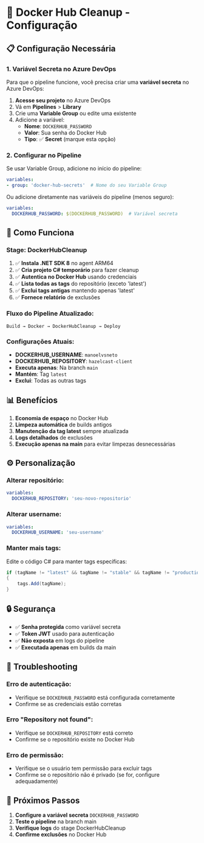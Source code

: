 # 🐳 Docker Hub Cleanup - Configuração

## 📋 **Configuração Necessária**

### **1. Variável Secreta no Azure DevOps**

Para que o pipeline funcione, você precisa criar uma **variável secreta** no Azure DevOps:

1. **Acesse seu projeto** no Azure DevOps
2. Vá em **Pipelines** > **Library** 
3. Crie uma **Variable Group** ou edite uma existente
4. Adicione a variável:
   - **Nome**: `DOCKERHUB_PASSWORD`
   - **Valor**: Sua senha do Docker Hub
   - **Tipo**: ✅ **Secret** (marque esta opção)

### **2. Configurar no Pipeline**

Se usar Variable Group, adicione no início do pipeline:
```yaml
variables:
- group: 'docker-hub-secrets'  # Nome do seu Variable Group
```

Ou adicione diretamente nas variáveis do pipeline (menos seguro):
```yaml
variables:
  DOCKERHUB_PASSWORD: $(DOCKERHUB_PASSWORD)  # Variável secreta
```

## 🔧 **Como Funciona**

### **Stage: DockerHubCleanup**
1. ✅ **Instala .NET SDK 8** no agent ARM64
2. ✅ **Cria projeto C# temporário** para fazer cleanup
3. ✅ **Autentica no Docker Hub** usando credenciais
4. ✅ **Lista todas as tags** do repositório (exceto 'latest')
5. ✅ **Exclui tags antigas** mantendo apenas 'latest'
6. ✅ **Fornece relatório** de exclusões

### **Fluxo do Pipeline Atualizado:**
```
Build → Docker → DockerHubCleanup → Deploy
```

### **Configurações Atuais:**
- **DOCKERHUB_USERNAME**: `manoelvsneto`
- **DOCKERHUB_REPOSITORY**: `hazelcast-client`
- **Executa apenas**: Na branch `main`
- **Mantém**: Tag `latest`
- **Exclui**: Todas as outras tags

## 📊 **Benefícios**

1. **Economia de espaço** no Docker Hub
2. **Limpeza automática** de builds antigos
3. **Manutenção da tag latest** sempre atualizada
4. **Logs detalhados** de exclusões
5. **Execução apenas na main** para evitar limpezas desnecessárias

## ⚙️ **Personalização**

### **Alterar repositório:**
```yaml
variables:
  DOCKERHUB_REPOSITORY: 'seu-novo-repositorio'
```

### **Alterar username:**
```yaml
variables:
  DOCKERHUB_USERNAME: 'seu-username'
```

### **Manter mais tags:**
Edite o código C# para manter tags específicas:
```csharp
if (tagName != "latest" && tagName != "stable" && tagName != "production")
{
    tags.Add(tagName);
}
```

## 🔒 **Segurança**

- ✅ **Senha protegida** como variável secreta
- ✅ **Token JWT** usado para autenticação
- ✅ **Não exposta** em logs do pipeline
- ✅ **Executada apenas** em builds da main

## 🐛 **Troubleshooting**

### **Erro de autenticação:**
- Verifique se `DOCKERHUB_PASSWORD` está configurada corretamente
- Confirme se as credenciais estão corretas

### **Erro "Repository not found":**
- Verifique se `DOCKERHUB_REPOSITORY` está correto
- Confirme se o repositório existe no Docker Hub

### **Erro de permissão:**
- Verifique se o usuário tem permissão para excluir tags
- Confirme se o repositório não é privado (se for, configure adequadamente)

## 📝 **Próximos Passos**

1. **Configure a variável secreta** `DOCKERHUB_PASSWORD`
2. **Teste o pipeline** na branch main
3. **Verifique logs** do stage DockerHubCleanup
4. **Confirme exclusões** no Docker Hub
